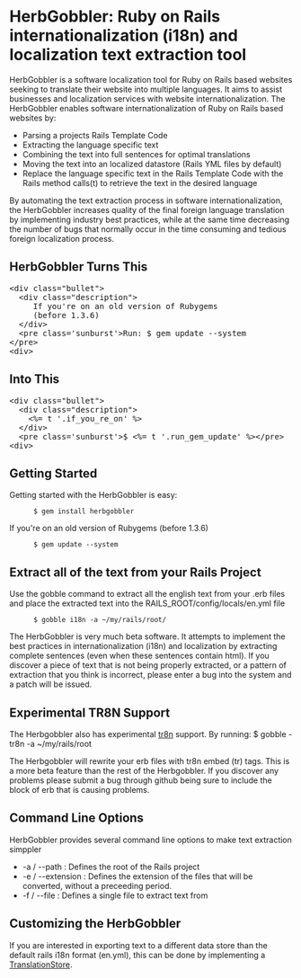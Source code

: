 HerbGobbler: Ruby on Rails internationalization (i18n) and localization text extraction tool
==========================

HerbGobbler is a software localization tool for Ruby on Rails based websites seeking to translate their website into multiple languages.  It aims to assist businesses and localization services with website internationalization.  The HerbGobbler enables software internationalization of Ruby on Rails based websites by:

* Parsing a projects Rails Template Code</li>
* Extracting the language specific text</li>
* Combining the text into full sentences for optimal translations</li>
* Moving the text into an localized datastore (Rails YML files by default)</li>
* Replace the language specific text in the Rails Template Code with the Rails method calls(t) to retrieve the text in the desired language</li>

By automating the text extraction process in software internationalization, the HerbGobbler increases quality of the final foreign language translation by implementing industry best practices, while at the same time decreasing the number of bugs that normally occur in the time consuming and tedious foreign localization process.  

HerbGobbler Turns This
--------------------
<pre>
&lt;div class="bullet"> 
  &lt;div class="description"> 
     If you're on an old version of Rubygems
     (before 1.3.6)
  &lt;/div> 
  &lt;pre class='sunburst'>Run: $ gem update --system&#x000A;&lt;/pre> 
&lt;div> 
</pre>

Into This
--------
<pre>
&lt;div class="bullet"> 
  &lt;div class="description"> 
    &lt;%= t '.if_you_re_on' %>
  &lt;/div> 
  &lt;pre class='sunburst'>$ &lt;%= t '.run_gem_update' %>&lt;/pre> 
&lt;div> 
</pre>
Getting Started
----------
Getting started with the HerbGobbler is easy:

          $ gem install herbgobbler

If you're on an old version of Rubygems (before 1.3.6)
          
          $ gem update --system

Extract all of the text from your Rails Project
---------------------
Use the gobble command to extract all the english text from your .erb files and place the extracted text into the RAILS_ROOT/config/locals/en.yml file

          $ gobble i18n -a ~/my/rails/root/

The HerbGobbler is very much beta software.  It attempts to implement the best practices in internationalization (i18n) and localization by extracting complete sentences (even when these sentences contain html).  If you discover a piece of text that is not being properly extracted, or a pattern of extraction that you think is incorrect, please enter a bug into the system and a patch will be issued.  

Experimental TR8N Support
-------------------------
The Herbgobbler also has experimental <a href="https://github.com/tr8n/tr8n">tr8n</a> support.  By running:
          $ gobble -tr8n -a ~/my/rails/root

The Herbgobbler will rewrite your erb files with tr8n embed (tr) tags.  This is a more beta feature than the rest of the Herbgobbler.  If you discover any problems please submit a bug through github being sure to include the block of erb that is causing problems.

Command Line Options
--------------------
HerbGobbler provides several command line options to make text extraction simppler
* -a / --path : Defines the root of the Rails project
* -e / --extension : Defines the extension of the files that will be converted, without a preceeding period.
* -f / --file : Defines a single file to extract text from

Customizing the HerbGobbler
----------------------------
If you are interested in exporting text to a different data store than the default rails i18n format (en.yml), this can be done by implementing a <a href="https://github.com/douglasjsellers/herbgobbler/blob/master/lib/core/base_translation_store.rb">TranslationStore</a>.  
